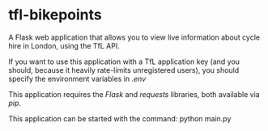 # tfl-bikepoints
A Flask web application that allows you to view live information about cycle hire in London, using the TfL API.

If you want to use this application with a TfL application key (and you should, because it heavily rate-limits unregistered users), you should specify the environment variables in *.env*

This application requires the *Flask* and *requests* libraries, both available via *pip*.

This application can be started with the command:
        python main.py
